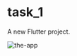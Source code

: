 # task_1

A new Flutter project.

![the-app](http://url/to/img.png](https://github.com/LekasNet/Task_1/blob/main/video_2024-03-10_21-30-39.gif)https://github.com/LekasNet/Task_1/blob/main/video_2024-03-10_21-30-39.gif)
